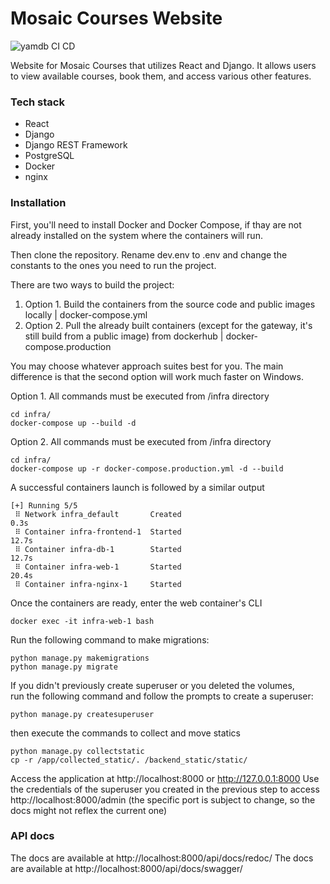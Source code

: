 # Mosaic Courses Website

![yamdb CI CD](https://github.com/ReneNorth/CI_CD-yamdb_final/actions/workflows/yamdb_workflow.yml/badge.svg)

Website for Mosaic Courses that utilizes React and Django. It allows users to view available courses, book them, and access various other features.

### Tech stack

- React
- Django
- Django REST Framework
- PostgreSQL
- Docker
- nginx

### Installation

First, you'll need to install Docker and Docker Compose, if thay are not already
installed on the system where the containers will run.

Then clone the repository.
Rename dev.env to .env and change the constants to the ones
you need to run the project.

There are two ways to build the project:

1. Option 1. Build the containers from the source code and public images locally | docker-compose.yml
2. Option 2. Pull the already built containers (except for the gateway, it's still build from a public image) from dockerhub | docker-compose.production

You may choose whatever approach suites best for you.
The main difference is that the second option will work much faster on Windows.

Option 1.
All commands must be executed from /infra directory

```console
cd infra/
docker-compose up --build -d
```

Option 2.
All commands must be executed from /infra directory

```console
cd infra/
docker-compose up -r docker-compose.production.yml -d --build
```

A successful containers launch is followed by a similar output

```
[+] Running 5/5
 ⠿ Network infra_default       Created                                                 0.3s
 ⠿ Container infra-frontend-1  Started                                                12.7s
 ⠿ Container infra-db-1        Started                                                12.7s
 ⠿ Container infra-web-1       Started                                                20.4s
 ⠿ Container infra-nginx-1     Started
```

Once the containers are ready, enter the web container's CLI

```console
docker exec -it infra-web-1 bash
```

Run the following command to make migrations:

```console
python manage.py makemigrations
python manage.py migrate
```

If you didn't previously create superuser or you deleted the volumes,  
run the following command and follow the prompts to create a superuser:

```console
python manage.py createsuperuser
```

then execute the commands to collect and move statics

```console
python manage.py collectstatic
cp -r /app/collected_static/. /backend_static/static/
```

Access the application at http://localhost:8000 or http://127.0.0.1:8000
Use the credentials of the superuser you created in the previous step to access
http://localhost:8000/admin
(the specific port is subject to change, so the docs might not reflex the current one)

### API docs

The docs are available at http://localhost:8000/api/docs/redoc/
The docs are available at http://localhost:8000/api/docs/swagger/

